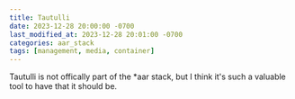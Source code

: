 ```yaml
---
title: Tautulli
date: 2023-12-28 20:00:00 -0700
last_modified_at: 2023-12-28 20:01:00 -0700
categories: aar_stack
tags: [management, media, container]
---
```


Tautulli is not offically part of the *aar stack, but I think it's such a valuable tool to have that it should be.